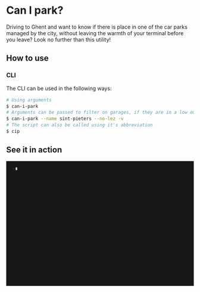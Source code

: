 # Can I park?

Driving to Ghent and want to know if there is place in one of the car parks
managed by the city, without leaving the warmth of your terminal before you
leave? Look no further than this utility!

## How to use

### CLI

The CLI can be used in the following ways:

```bash
# Using arguments
$ can-i-park
# Arguments can be passed to filter on garages, if they are in a low emission zone and for showing extra information about the garage
$ can-i-park --name sint-pieters --no-lez -v
# The script can also be called using it's abbreviation
$ cip
```

## See it in action

![GIF of an example session interacting with the cli](demo.gif)
